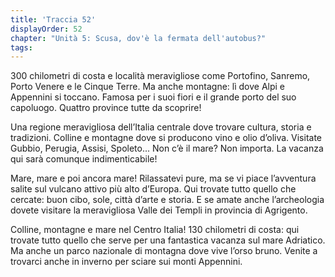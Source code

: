 ```yaml
---
title: 'Traccia 52'
displayOrder: 52
chapter: "Unità 5: Scusa, dov'è la fermata dell'autobus?"
tags:
---
```


300 chilometri di costa e località meravigliose come Portofino, Sanremo, Porto Venere e le Cinque Terre. Ma anche montagne: lì dove Alpi e Appennini si toccano. Famosa per i suoi fiori e il grande porto del suo capoluogo. Quattro province tutte da scoprire!

Una regione meravigliosa dell’Italia centrale dove trovare cultura, storia e tradizioni. Colline e montagne dove si producono vino e olio d’oliva. Visitate Gubbio, Perugia, Assisi, Spoleto... Non c’è il mare? Non importa. La vacanza qui sarà comunque indimenticabile!

Mare, mare e poi ancora mare! Rilassatevi pure, ma se vi piace l’avventura salite sul vulcano attivo più alto d’Europa. Qui trovate tutto quello che cercate: buon cibo, sole, città d’arte e storia. E se amate anche l’archeologia dovete visitare la meravigliosa Valle dei Templi in provincia di Agrigento.

Colline, montagne e mare nel Centro Italia! 130 chilometri di costa: qui trovate tutto quello che serve per una fantastica vacanza sul mare Adriatico. Ma anche un parco nazionale di montagna dove vive l’orso bruno. Venite a trovarci anche in inverno per sciare sui monti Appennini.

